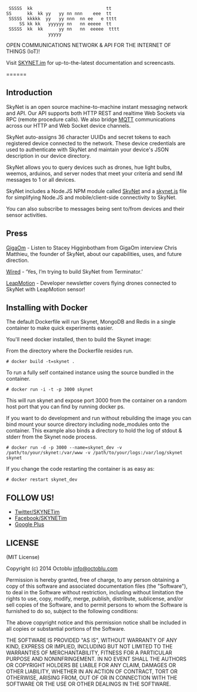 ```
 SSSSS  kk                            tt
SS      kk  kk yy   yy nn nnn    eee  tt
 SSSSS  kkkkk  yy   yy nnn  nn ee   e tttt
     SS kk kk   yyyyyy nn   nn eeeee  tt
 SSSSS  kk  kk      yy nn   nn  eeeee  tttt
                yyyyy
```
OPEN COMMUNICATIONS NETWORK & API FOR THE INTERNET OF THINGS (IoT)!

Visit [SKYNET.im](http://skynet.im) for up-to-the-latest documentation and screencasts.

======

Introduction
------------

SkyNet is an open source machine-to-machine instant messaging network and API. Our API supports both HTTP REST and realtime Web Sockets via RPC (remote procedure calls).  We also bridge [MQTT](http://mqtt.org) communications across our HTTP and Web Socket device channels.  

SkyNet auto-assigns 36 character UUIDs and secret tokens to each registered device connected to the network. These device credentials are used to authenticate with SkyNet and maintain your device's JSON description in our device directory.  

SkyNet allows you to query devices such as drones, hue light bulbs, weemos, arduinos, and server nodes that meet your criteria and send IM messages to 1 or all devices.

SkyNet includes a Node.JS NPM module called [SkyNet](http://skynet.im/#npm) and a [skynet.js](http://skynet.im/#javascript) file for simplifying Node.JS and mobile/client-side connectivity to SkyNet.

You can also subscribe to messages being sent to/from devices and their sensor activities.

Press
-----

[GigaOm](http://gigaom.com/2014/02/04/podcast-meet-skynet-an-open-source-im-platform-for-the-internet-of-things/) - Listen to Stacey Higginbotham from GigaOm interview Chris Matthieu, the founder of SkyNet, about our capabilities, uses, and future direction.

[Wired](http://www.wired.com/wiredenterprise/2014/02/skynet/) - ‘Yes, I’m trying to build SkyNet from Terminator.’

[LeapMotion](https://labs.leapmotion.com/46/) - Developer newsletter covers flying drones connected to SkyNet with LeapMotion sensor!

Installing with Docker
----------------------

The default Dockerfile will run Skynet, MongoDB and Redis in a single container to make quick experiments easier.

You'll need docker installed, then to build the Skynet image:

From the directory where the Dockerfile resides run.

```
# docker build -t=skynet .
```

To run a fully self contained instance using the source bundled in the container.

```
# docker run -i -t -p 3000 skynet
```

This will run skynet and expose port 3000 from the container on a random host port that you can find by running docker ps.

If you want to do development and run without rebuilding the image you can bind mount your source directory including node_modules onto the container. This example also binds a directory to hold the log of stdout & stderr from the Skynet node process.

```
# docker run -d -p 3000 --name=skynet_dev -v /path/to/your/skynet:/var/www -v /path/to/your/logs:/var/log/skynet skynet
```

If you change the code restarting the container is as easy as:

```
# docker restart skynet_dev
```

FOLLOW US!
----------

* [Twitter/SKYNETim](http://twitter.com/skynetim)
* [Facebook/SKYNETim](http://facebook.com/skynetim)
* [Google Plus](https://plus.google.com/communities/106179367424841209509)


LICENSE
-------

(MIT License)

Copyright (c) 2014 Octoblu <info@octoblu.com>

Permission is hereby granted, free of charge, to any person obtaining
a copy of this software and associated documentation files (the
"Software"), to deal in the Software without restriction, including
without limitation the rights to use, copy, modify, merge, publish,
distribute, sublicense, and/or sell copies of the Software, and to
permit persons to whom the Software is furnished to do so, subject to
the following conditions:

The above copyright notice and this permission notice shall be
included in all copies or substantial portions of the Software.

THE SOFTWARE IS PROVIDED "AS IS", WITHOUT WARRANTY OF ANY KIND,
EXPRESS OR IMPLIED, INCLUDING BUT NOT LIMITED TO THE WARRANTIES OF
MERCHANTABILITY, FITNESS FOR A PARTICULAR PURPOSE AND
NONINFRINGEMENT. IN NO EVENT SHALL THE AUTHORS OR COPYRIGHT HOLDERS BE
LIABLE FOR ANY CLAIM, DAMAGES OR OTHER LIABILITY, WHETHER IN AN ACTION
OF CONTRACT, TORT OR OTHERWISE, ARISING FROM, OUT OF OR IN CONNECTION
WITH THE SOFTWARE OR THE USE OR OTHER DEALINGS IN THE SOFTWARE.
